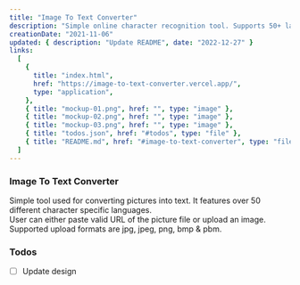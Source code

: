 ```yaml
---
title: "Image To Text Converter"
description: "Simple online character recognition tool. Supports 50+ languages."
creationDate: "2021-11-06"
updated: { description: "Update README", date: "2022-12-27" }
links:
  [
    {
      title: "index.html",
      href: "https://image-to-text-converter.vercel.app/",
      type: "application",
    },
    { title: "mockup-01.png", href: "", type: "image" },
    { title: "mockup-02.png", href: "", type: "image" },
    { title: "mockup-03.png", href: "", type: "image" },
    { title: "todos.json", href: "#todos", type: "file" },
    { title: "README.md", href: "#image-to-text-converter", type: "file" },
  ]
---
```


### Image To Text Converter

Simple tool used for converting pictures into text.
It features over 50 different character specific languages.\
User can either paste valid URL of the picture file or upload an image.
Supported upload formats are jpg, jpeg, png, bmp & pbm.

### Todos

- [ ] Update design
